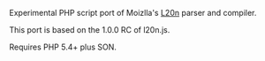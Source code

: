 Experimental PHP script port of Moizlla's [L20n](https://github.com/l20n/l20n.js) parser and compiler.

This port is based on the 1.0.0 RC of l20n.js.

Requires PHP 5.4+ plus SON.
